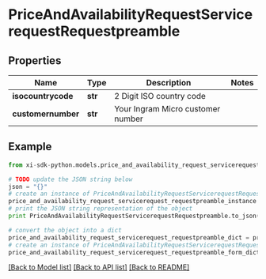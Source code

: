 # PriceAndAvailabilityRequestServicerequestRequestpreamble


## Properties

Name | Type | Description | Notes
------------ | ------------- | ------------- | -------------
**isocountrycode** | **str** | 2 Digit ISO country code | 
**customernumber** | **str** | Your Ingram Micro customer number | 

## Example

```python
from xi-sdk-python.models.price_and_availability_request_servicerequest_requestpreamble import PriceAndAvailabilityRequestServicerequestRequestpreamble

# TODO update the JSON string below
json = "{}"
# create an instance of PriceAndAvailabilityRequestServicerequestRequestpreamble from a JSON string
price_and_availability_request_servicerequest_requestpreamble_instance = PriceAndAvailabilityRequestServicerequestRequestpreamble.from_json(json)
# print the JSON string representation of the object
print PriceAndAvailabilityRequestServicerequestRequestpreamble.to_json()

# convert the object into a dict
price_and_availability_request_servicerequest_requestpreamble_dict = price_and_availability_request_servicerequest_requestpreamble_instance.to_dict()
# create an instance of PriceAndAvailabilityRequestServicerequestRequestpreamble from a dict
price_and_availability_request_servicerequest_requestpreamble_form_dict = price_and_availability_request_servicerequest_requestpreamble.from_dict(price_and_availability_request_servicerequest_requestpreamble_dict)
```
[[Back to Model list]](../README.md#documentation-for-models) [[Back to API list]](../README.md#documentation-for-api-endpoints) [[Back to README]](../README.md)


